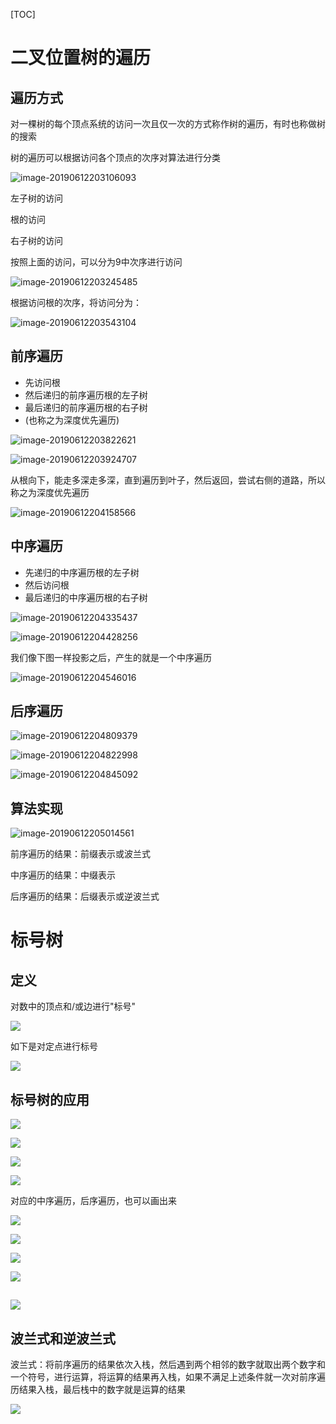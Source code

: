 [TOC]

# 二叉位置树的遍历

## 遍历方式

对一棵树的每个顶点系统的访问一次且仅一次的方式称作树的遍历，有时也称做树的搜索

树的遍历可以根据访问各个顶点的次序对算法进行分类

![image-20190612203106093](https://github.com/chenyansong1/note/blob/master/images/discrete_math/image-20190612203106093.png?raw=true)



左子树的访问

根的访问

右子树的访问

按照上面的访问，可以分为9中次序进行访问

![image-20190612203245485](https://github.com/chenyansong1/note/blob/master/images/discrete_math/image-20190612203245485.png?raw=true)

根据访问根的次序，将访问分为：

![image-20190612203543104](https://github.com/chenyansong1/note/blob/master/images/discrete_math/image-20190612203543104.png?raw=true)



## 前序遍历

* 先访问根
* 然后递归的前序遍历根的左子树
* 最后递归的前序遍历根的右子树
* (也称之为深度优先遍历)

![image-20190612203822621](https://github.com/chenyansong1/note/blob/master/images/discrete_math/image-20190612203822621.png?raw=true)

![image-20190612203924707](https://github.com/chenyansong1/note/blob/master/images/discrete_math/image-20190612203924707.png?raw=true)

从根向下，能走多深走多深，直到遍历到叶子，然后返回，尝试右侧的道路，所以称之为深度优先遍历

![image-20190612204158566](https://github.com/chenyansong1/note/blob/master/images/discrete_math/image-20190612204158566.png?raw=true)



## 中序遍历

* 先递归的中序遍历根的左子树
* 然后访问根
* 最后递归的中序遍历根的右子树

![image-20190612204335437](https://github.com/chenyansong1/note/blob/master/images/discrete_math/image-20190612204335437.png?raw=true)

![image-20190612204428256](https://github.com/chenyansong1/note/blob/master/images/discrete_math/image-20190612204428256.png?raw=true)

我们像下图一样投影之后，产生的就是一个中序遍历

![image-20190612204546016](https://github.com/chenyansong1/note/blob/master/images/discrete_math/image-20190612204546016.png?raw=true)

## 后序遍历

![image-20190612204809379](https://github.com/chenyansong1/note/blob/master/images/discrete_math/image-20190612204809379.png?raw=true)

![image-20190612204822998](https://github.com/chenyansong1/note/blob/master/images/discrete_math/image-20190612204822998.png?raw=true)

![image-20190612204845092](https://github.com/chenyansong1/note/blob/master/images/discrete_math/image-20190612204845092.png?raw=true)



## 算法实现

![image-20190612205014561](https://github.com/chenyansong1/note/blob/master/images/discrete_math/image-20190612205014561.png?raw=true)





前序遍历的结果：前缀表示或波兰式

中序遍历的结果：中缀表示

后序遍历的结果：后缀表示或逆波兰式



# 标号树

## 定义

对数中的顶点和/或边进行"标号"

![](E:\git-workspace\note\images\discrete_math\biaohaoshu.png)

如下是对定点进行标号

![](E:\git-workspace\note\images\discrete_math\biaohaoshu2.png)



## 标号树的应用



![](E:\git-workspace\note\images\discrete_math\biaohaoshu3.png)

![](E:\git-workspace\note\images\discrete_math\biaohaoshu4.png)

![](E:\git-workspace\note\images\discrete_math\biaohaoshu6.png)

![](E:\git-workspace\note\images\discrete_math\biaohaoshu7.png)



对应的中序遍历，后序遍历，也可以画出来

![](E:\git-workspace\note\images\discrete_math\biaohaoshu8.png)

![](E:\git-workspace\note\images\discrete_math\biaohaoshu9.png)

![](E:\git-workspace\note\images\discrete_math\biaohaoshu10.png)

![](E:\git-workspace\note\images\discrete_math\biaohaoshu11.png)

## 

![](E:\git-workspace\note\images\discrete_math\biaohaoshu11.png)

## 波兰式和逆波兰式

波兰式：将前序遍历的结果依次入栈，然后遇到两个相邻的数字就取出两个数字和一个符号，进行运算，将运算的结果再入栈，如果不满足上述条件就一次对前序遍历结果入栈，最后栈中的数字就是运算的结果

![](E:\git-workspace\note\images\discrete_math\biaohaoshu12.png)

